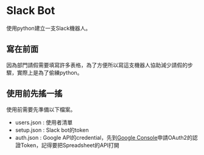 # Slack Bot #
使用python建立一支Slack機器人。

## 寫在前面 ##
因為部門請假需要填寫許多表格，為了方便所以寫這支機器人協助減少請假的步驟，實際上是為了偷練python。

## 使用前先搖一搖 ##
使用前需要先準備以下檔案。

* users.json : 使用者清單
* setup.json : Slack bot的token
* auth.json : Google API的credential，先到[Google Console](https://console.developers.google.com)申請OAuth2的認證Token，記得要把Spreadsheet的API打開


